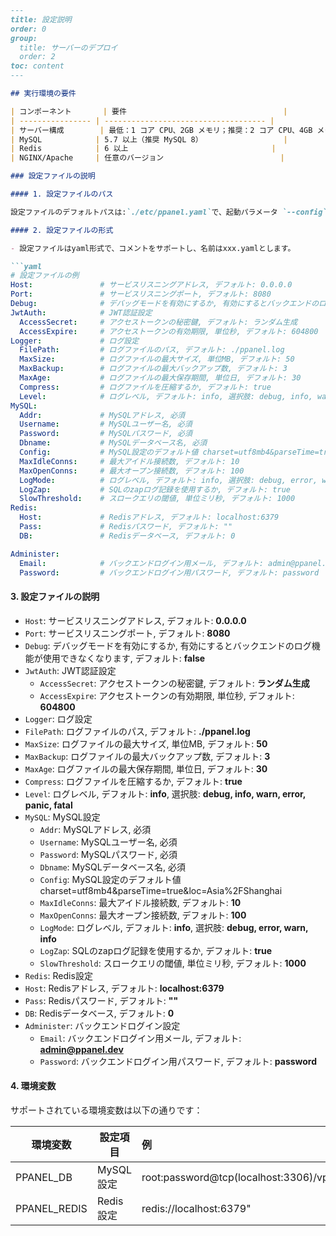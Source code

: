 ```markdown
---
title: 設定説明
order: 0
group: 
  title: サーバーのデプロイ
  order: 2
toc: content
---

## 実行環境の要件

| コンポーネント       | 要件                                   |
| ---------------- | ------------------------------------ |
| サーバー構成        | 最低：1 コア CPU、2GB メモリ；推奨：2 コア CPU、4GB メモリ |
| MySQL            | 5.7 以上（推奨 MySQL 8）                  |
| Redis            | 6 以上                                |
| NGINX/Apache     | 任意のバージョン                          |

### 設定ファイルの説明

#### 1. 設定ファイルのパス

設定ファイルのデフォルトパスは:`./etc/ppanel.yaml`で、起動パラメータ `--config` を使用して設定ファイルのパスを指定できます。

#### 2. 設定ファイルの形式

- 設定ファイルはyaml形式で、コメントをサポートし、名前はxxx.yamlとします。

```yaml
# 設定ファイルの例
Host:               # サービスリスニングアドレス, デフォルト: 0.0.0.0
Port:               # サービスリスニングポート, デフォルト: 8080
Debug:              # デバッグモードを有効にするか, 有効にするとバックエンドのログ機能が使用できなくなります, デフォルト: false
JwtAuth:            # JWT認証設定
  AccessSecret:     # アクセストークンの秘密鍵, デフォルト: ランダム生成
  AccessExpire:     # アクセストークンの有効期限, 単位秒, デフォルト: 604800
Logger:             # ログ設定
  FilePath:         # ログファイルのパス, デフォルト: ./ppanel.log
  MaxSize:          # ログファイルの最大サイズ, 単位MB, デフォルト: 50
  MaxBackup:        # ログファイルの最大バックアップ数, デフォルト: 3
  MaxAge:           # ログファイルの最大保存期間, 単位日, デフォルト: 30
  Compress:         # ログファイルを圧縮するか, デフォルト: true
  Level:            # ログレベル, デフォルト: info, 選択肢: debug, info, warn, error, panic, fatal
MySQL:
  Addr:             # MySQLアドレス, 必須
  Username:         # MySQLユーザー名, 必須
  Password:         # MySQLパスワード, 必須
  Dbname:           # MySQLデータベース名, 必須
  Config:           # MySQL設定のデフォルト値 charset=utf8mb4&parseTime=true&loc=Asia%2FShanghai
  MaxIdleConns:     # 最大アイドル接続数, デフォルト: 10
  MaxOpenConns:     # 最大オープン接続数, デフォルト: 100
  LogMode:          # ログレベル, デフォルト: info, 選択肢: debug, error, warn, info
  LogZap:           # SQLのzapログ記録を使用するか, デフォルト: true
  SlowThreshold:    # スロークエリの閾値, 単位ミリ秒, デフォルト: 1000
Redis:
  Host:             # Redisアドレス, デフォルト: localhost:6379
  Pass:             # Redisパスワード, デフォルト: ""
  DB:               # Redisデータベース, デフォルト: 0

Administer:
  Email:            # バックエンドログイン用メール, デフォルト: admin@ppanel.dev
  Password:         # バックエンドログイン用パスワード, デフォルト: password

```

#### 3. 設定ファイルの説明

- `Host`: サービスリスニングアドレス, デフォルト: **0.0.0.0**
- `Port`: サービスリスニングポート, デフォルト: **8080**
- `Debug`: デバッグモードを有効にするか, 有効にするとバックエンドのログ機能が使用できなくなります, デフォルト: **false**
- `JwtAuth`: JWT認証設定
  - `AccessSecret`: アクセストークンの秘密鍵, デフォルト: **ランダム生成**
  - `AccessExpire`: アクセストークンの有効期限, 単位秒, デフォルト: **604800**
- `Logger`: ログ設定
- `FilePath`: ログファイルのパス, デフォルト: **./ppanel.log**
- `MaxSize`: ログファイルの最大サイズ, 単位MB, デフォルト: **50**
- `MaxBackup`: ログファイルの最大バックアップ数, デフォルト: **3**
- `MaxAge`: ログファイルの最大保存期間, 単位日, デフォルト: **30**
- `Compress`: ログファイルを圧縮するか, デフォルト: **true**
- `Level`: ログレベル, デフォルト: **info**, 選択肢: **debug, info, warn, error, panic, fatal**
- `MySQL`: MySQL設定
  - `Addr`: MySQLアドレス, 必須
  - `Username`: MySQLユーザー名, 必須
  - `Password`: MySQLパスワード, 必須
  - `Dbname`: MySQLデータベース名, 必須
  - `Config`: MySQL設定のデフォルト値 charset=utf8mb4\&parseTime=true\&loc=Asia%2FShanghai
  - `MaxIdleConns`: 最大アイドル接続数, デフォルト: **10**
  - `MaxOpenConns`: 最大オープン接続数, デフォルト: **100**
  - `LogMode`: ログレベル, デフォルト: **info**, 選択肢: **debug, error, warn, info**
  - `LogZap`: SQLのzapログ記録を使用するか, デフォルト: **true**
  - `SlowThreshold`: スロークエリの閾値, 単位ミリ秒, デフォルト: **1000**
- `Redis`: Redis設定
- `Host`: Redisアドレス, デフォルト: **localhost:6379**
- `Pass`: Redisパスワード, デフォルト: **""**
- `DB`: Redisデータベース, デフォルト: **0**
- `Administer`: バックエンドログイン設定
  - `Email`: バックエンドログイン用メール, デフォルト: **<admin@ppanel.dev>**
  - `Password`: バックエンドログイン用パスワード, デフォルト: **password**

#### 4. 環境変数

サポートされている環境変数は以下の通りです：

| 環境変数          | 設定項目     | 例                                          |
| ------------- | ------- | :------------------------------------------ |
| PPANEL\_DB    | MySQL設定 | root:password\@tcp(localhost:3306)/vpnboard |
| PPANEL\_REDIS | Redis設定 | redis\://localhost:6379"                    |
```

